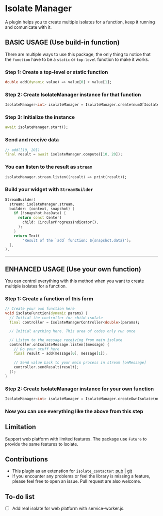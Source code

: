 # Isolate Manager

A plugin helps you to create multiple isolates for a function, keep it running and comunicate with it.

## BASIC USAGE (Use build-in function)

There are multiple ways to use this package, the only thing to notice that the `function` have to be a `static` or `top-level` function to make it works.

### Step 1: Create a top-level or static function

``` dart
double add(dynamic value) => value[0] + value[1];
```

### Step 2: Create IsolateManager instance for that function

``` dart
IsolateManager<int> isolateManager = IsolateManager.create(numOfIsolates: 4, isolateFunction: add);
```

### Step 3: Initialize the instance

``` dart
await isolateManager.start();
```

### Send and receive data

``` dart
// add([10, 20])
final result = await isolateManager.compute([10, 20]);
```

### You can listen to the result as `stream`

``` dart
isolateManager.stream.listen((result) => print(result));
```

### Build your widget with `StreamBuilder`

``` dart
StreamBuilder(
  stream: isolateManager.stream,
  builder: (context, snapshot) {
    if (!snapshot.hasData) {
      return const Center(
        child: CircularProgressIndicator(),
      );
    }
    return Text(
        'Result of the `add` function: ${snapshot.data}');
  },
),
```

---

## ENHANCED USAGE (Use your own function)

You can control everything with this method when you want to create multiple isolates for a function.

### Step 1: Create a function of this form

``` dart
// Create your own function here
void isolateFunction(dynamic params) {
  // Initial the controller for child isolate
  final controller = IsolateManagerController<double>(params);

  // Initial anything here. This area of codes only run once

  // Listen to the message receiving from main isolate
  controller.onIsolateMessage.listen((message) {
    // Do your stuff here
    final result = add(message[0], message[1]);
    
    // Send value back to your main process in stream [onMessage]
    controller.sendResult(result);
  });
}
```

### Step 2: Create IsolateManager instance for your own function

``` dart
IsolateManager<int> isolateManager = IsolateManager.createOwnIsolate(numOfIsolates: 4, isolateFunction: isolateFunction);
```

### Now you can use everything like the above from this step

## Limitation

Support web platform with limited features. The package use `Future` to provide the same features to Isolate.

## Contributions

- This plugin as an extenstion for `isolate_contactor`: [pub](https://pub.dev/packages/isolate_contactor) | [git](https://github.com/vursin/isolate_contactor)
- If you encounter any problems or feel the library is missing a feature, please feel free to open an issue. Pull request are also welcome.

## To-do list

- [ ] Add real isolate for web platform with service-worker.js.
